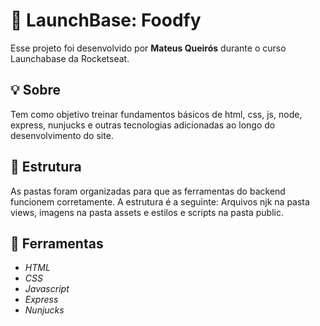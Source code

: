 # 🚀 LaunchBase: Foodfy

Esse projeto foi desenvolvido por **Mateus Queirós** durante o curso Launchabase da Rocketseat.

## 💡 Sobre

Tem como objetivo treinar fundamentos básicos de html, css, js, node, express, nunjucks e outras tecnologias adicionadas ao longo do desenvolvimento do site.

## 📂 Estrutura

As pastas foram organizadas para que as ferramentas do backend funcionem corretamente. A estrutura é a seguinte: Arquivos njk na pasta views, imagens na pasta assets e estilos e scripts na pasta public.

## 🔨 Ferramentas

- _HTML_
- _CSS_
- _Javascript_
- _Express_
- _Nunjucks_